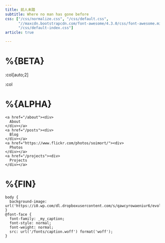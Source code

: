 ```yaml
---
title: 前人未踏
subtitle: Where no man has gone before
css: ["/css/normalize.css", "/css/default.css",
      "//maxcdn.bootstrapcdn.com/font-awesome/4.3.0/css/font-awesome.min.css",
      "/css/default-index.css"]
article: true

---
```


# %{BETA}

:col[auto;2]

:col

# %{ALPHA}

```:html
<a href="/about"><div>
  About
</div></a>
<a href="/posts"><div>
  Blog
</div></a>
<a href="https://www.flickr.com/photos/soimort/"><div>
  Photos
</div></a>
<a href="/projects"><div>
  Projects
</div></a>
```

# %{FIN}

<!-- initialize page-wide style -->
```:css
body {
  background-image: url('https://i0.wp.com/dl.dropboxusercontent.com/s/qawcyrowaeniur6/evolution.png');
}
@font-face {
  font-family: _my_caption;
  font-style: normal;
  font-weight: normal;
  src: url('/fonts/caption.woff') format('woff');
}
```
